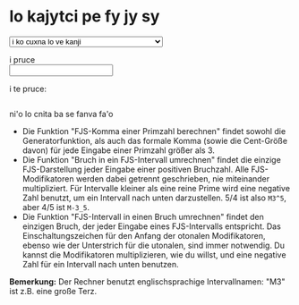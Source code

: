 ﻿# lo kajytci pe fy jy sy

<select id="computations">
  <option value="">i ko cuxna lo ve kanji</option>
  <option value="comma">i kanji lo pa fy jy sy datyto'aku'e pa dilcysle</option>
  <option value="tofjs">i kanji lo pa fy jy sy togyku'e pa frinu</option>
  <option value="fromfjs">i kanji lo pa frinu pa fy jy sy togyku'e</option>
</select>

i pruce <span id="input-name"></span><br />
<input type="text" id="input">

i te pruce: <br />
<pre><code id="output"></code></pre>

<script>
  var loc = {
             prime: "pa dilcysle",
          fraction: "pa frinu",
      intervalName: "pa fy jy sy togyku'e cmene ne mu'u zoi a M3^5 a",
     cantFactorize: "i mi na ka'e kanji lo'i dilcymu'o be la'e zoi a %1 a",
        notANumber: "i la'e zoi a %1 a na'e namcu",
       wrongFormat: "i mi na jimpe fi lo stura",
   wrongIntVariant: "i zoi a %1 a zoi a %2 a na mapti lo ka klesi",
       wrongFactor: "i li re lo'o na e nai li ci ka'e dilcymu'o lo fy jy sy togystika",
     noComputation: "i lo ve kanji ca na se cuxna",
           noInput: "i ca pruce no da",
          notPrime: "i la'e zoi a %1 a na'e dilcysle",
    butPythagorean: "i li re lo'o e li ci cu jai se cistrpitagora i ri na nitcu lo fy jy sy togystika",
           notFrac: "i lo se pruce cu na'e frinu i ri na se pagbu me'o slac bu",
        notNatFrac: "i lo se pruce cu na'e frinu poi se pagbu lo mulnonmau ku po'o",
              div0: "i ua nai dilcu fi li no"
  };
</script>
<script src="../assets/fjs.js"></script>
<script src="../assets/calc.js"></script>

ni'o lo cnita ba se fanva fa'o

- Die Funktion "FJS-Komma einer Primzahl berechnen" findet sowohl die Generatorfunktion, als auch das formale Komma (sowie die Cent-Größe davon) für jede Eingabe einer Primzahl größer als 3.
- Die Funktion "Bruch in ein FJS-Intervall umrechnen" findet die einzige FJS-Darstellung jeder Eingabe einer positiven Bruchzahl. Alle FJS-Modifikatoren werden dabei getrennt geschrieben, nie miteinander multipliziert. Für Intervalle kleiner als eine reine Prime wird eine negative Zahl benutzt, um ein Intervall nach unten darzustellen. 5/4 ist also `M3^5`, aber 4/5 ist `M-3_5`.
- Die Funktion "FJS-Intervall in einen Bruch umrechnen" findet den einzigen Bruch, der jeder Eingabe eines FJS-Intervalls entspricht. Das Einschaltungszeichen für den Anfang der otonalen Modifikatoren, ebenso wie der Unterstrich für die utonalen, sind immer notwendig. Du kannst die Modifikatoren multiplizieren, wie du willst, und eine negative Zahl für ein Intervall nach unten benutzen.

**Bemerkung:** Der Rechner benutzt englischsprachige Intervallnamen: "M3" ist z.B. eine große Terz.
